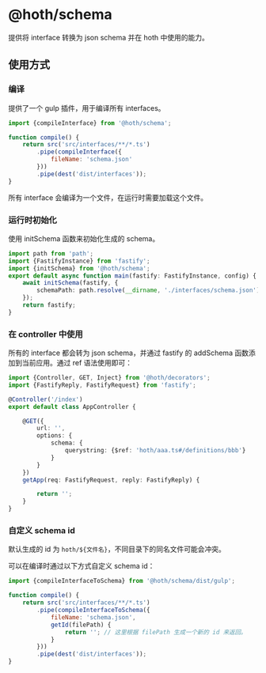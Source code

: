 # @hoth/schema

提供将 interface 转换为 json schema 并在 hoth 中使用的能力。

## 使用方式

### 编译

提供了一个 gulp 插件，用于编译所有 interfaces。

```javascript
import {compileInterface} from '@hoth/schema';

function compile() {
    return src('src/interfaces/**/*.ts')
        .pipe(compileInterface({
            fileName: 'schema.json'
        }))
        .pipe(dest('dist/interfaces'));
}
```

所有 interface 会编译为一个文件，在运行时需要加载这个文件。

### 运行时初始化

使用 initSchema 函数来初始化生成的 schema。

```ts
import path from 'path';
import {FastifyInstance} from 'fastify';
import {initSchema} from '@hoth/schema';
export default async function main(fastify: FastifyInstance, config) {
    await initSchema(fastify, {
        schemaPath: path.resolve(__dirname, './interfaces/schema.json')
    });
    return fastify;
}
```

### 在 controller 中使用

所有的 interface 都会转为 json schema，并通过 fastify 的 addSchema 函数添加到当前应用。通过 ref 语法使用即可：

```ts
import {Controller, GET, Inject} from '@hoth/decorators';
import {FastifyReply, FastifyRequest} from 'fastify';

@Controller('/index')
export default class AppController {

    @GET({
        url: '',
        options: {
            schema: {
                querystring: {$ref: 'hoth/aaa.ts#/definitions/bbb'}
            }
        }
    })
    getApp(req: FastifyRequest, reply: FastifyReply) {

        return '';
    }
}
```

### 自定义 schema id

默认生成的 id 为 `hoth/${文件名}`，不同目录下的同名文件可能会冲突。

可以在编译时通过以下方式自定义 schema id：

```js
import {compileInterfaceToSchema} from '@hoth/schema/dist/gulp';

function compile() {
    return src('src/interfaces/**/*.ts')
        .pipe(compileInterfaceToSchema({
            fileName: 'schema.json',
            getId(filePath) {
                return ''; // 这里根据 filePath 生成一个新的 id 来返回。
            }
        }))
        .pipe(dest('dist/interfaces'));
}
```